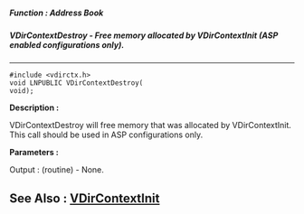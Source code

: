 ##### Function : Address Book
##### VDirContextDestroy - Free memory allocated by VDirContextInit (ASP enabled configurations only).
---
```
#include <vdirctx.h>
void LNPUBLIC VDirContextDestroy(
void);
```
**Description :**

VDirContextDestroy will free memory that was allocated by VDirContextInit.  
This call should be used in ASP configurations only.

**Parameters :**

Output :
(routine)  -  None.



**See Also :**
[VDirContextInit](/domino-c-api-docs/reference/Func/VDirContextInit)
---
